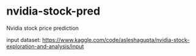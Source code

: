 # nvidia-stock-pred
Nvidia stock price prediction

input dataset: https://www.kaggle.com/code/asleshagupta/nvidia-stock-exploration-and-analysis/input
